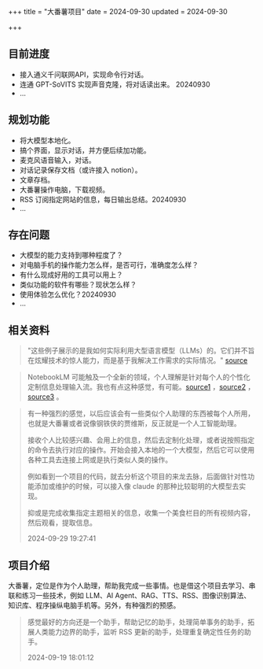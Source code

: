+++
title = "大番薯项目"
date = 2024-09-30
updated = 2024-09-30

+++

## 目前进度

- 接入通义千问联网API，实现命令行对话。
- 连通 GPT-SoVITS 实现声音克隆，将对话读出来。 20240930
- ...

## 规划功能

- 将大模型本地化。
- 搞个界面，显示对话，并方便后续加功能。
- 麦克风语音输入，对话。
- 对话记录保存文档（或许接入 notion）。
- 文章存档。
- 大番薯操作电脑，下载视频。
- RSS 订阅指定网站的信息，每日输出总结。20240930
- ...

## 存在问题

- 大模型的能力支持到哪种程度了？
- 对电脑手机的操作能力怎么样，是否可行，准确度怎么样？
- 有什么现成好用的工具可以用上？
- 类似功能的软件有哪些？现状怎么样？
- 使用体验怎么优化？20240930
- ...

## 相关资料

> "这些例子展示的是我如何实际利用大型语言模型（LLMs）的。它们并不旨在炫耀技术的惊人能力，而是基于我解决工作需求的实际情况。"    [source](https://mp.weixin.qq.com/s/E5mB2ktR7riZ55wBNAwP1A)

> NotebookLM 可能触及一个全新的领域，个人理解是针对每个人的个性化定制信息处理输入流。我也有点这种感觉，有可能。[source1](https://x.com/karpathy/status/1840137252686704925) ，[source2](https://mp.weixin.qq.com/s/1hqyb8SFBNVzrMkG8X1QEw) ，[source3](https://x.com/perplexity_ai/status/1834672028982690298) 。

> 有一种强烈的感觉，以后应该会有一些类似个人助理的东西被每个人所用，也就是大番薯或者说像钢铁侠的贾维斯，反正就是一个人工智能助理。
>
>接收个人比较感兴趣、会用上的信息，然后去定制化处理，或者说按照指定的命令去执行对应的操作。开始会接入本地的一个大模型，然后它可以使用各种工具去连接上网或是执行类似人类的操作。
>
>  例如看到一个项目的代码，就去分析这个项目的来龙去脉，后面做针对性功能添加或维护的时候，可以接入像 claude 的那种比较聪明的大模型去实现。
>
> 抑或是完成收集指定主题相关的信息，收集一个美食栏目的所有视频内容，然后观看，提取信息。
>
> 2024-09-29 19:27:41

## 项目介绍
大番薯，定位是作为个人助理，帮助我完成一些事情。也是借这个项目去学习、串联和练习一些技术，例如 LLM、AI Agent、RAG、TTS、RSS、图像识别算法、知识库、程序操纵电脑手机等。另外，有种强烈的预感。

> 感觉最好的方向还是一个助手，帮助记忆的助手，处理简单事务的助手，拓展人类能力边界的助手，监听 RSS 更新的助手，处理重复确定性任务的助手。
> 
> 2024-09-19 18:01:12